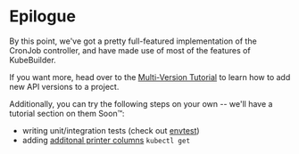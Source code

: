# Epilogue

By this point, we've got a pretty full-featured implementation of the
CronJob controller, and have made use of most of the features of
KubeBuilder.

If you want more, head over to the [Multi-Version
Tutorial](/multiversion-tutorial/tutorial.md) to learn how to add new API
versions to a project.

Additionally, you can try the following steps on your own -- we'll have
a tutorial section on them Soon™: 

- writing unit/integration tests (check out [envtest][envtest])
- adding [additonal printer columns][printer-columns] `kubectl get`

[envtest]: https://godoc.org/sigs.k8s.io/controller-runtime/pkg/envtest

[printer-columns]: /reference/generating-crd.md#additional-printer-columns
